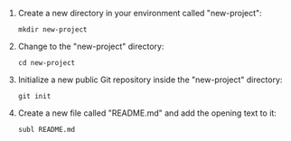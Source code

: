 1. Create a new directory in your environment called "new-project":

	`mkdir new-project`

2. Change to the "new-project" directory:

	`cd new-project`

3. Initialize a new public Git repository inside the "new-project" directory:

	`git init`

4. Create a new file called "README.md" and add the opening text to it:

	`subl README.md`
